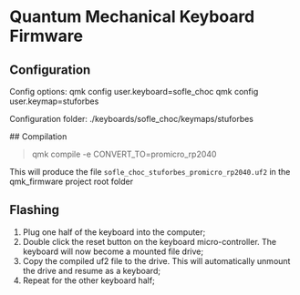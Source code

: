 # Quantum Mechanical Keyboard Firmware

## Configuration

Config options: 
qmk config user.keyboard=sofle_choc
qmk config user.keymap=stuforbes

Configuration folder: ./keyboards/sofle_choc/keymaps/stuforbes

## Compilation

> qmk compile -e CONVERT_TO=promicro_rp2040

This will produce the file `sofle_choc_stuforbes_promicro_rp2040.uf2` in the qmk_firmware project root folder

## Flashing

1. Plug one half of the keyboard into the computer;
2. Double click the reset button on the keyboard micro-controller. The keyboard will now become a mounted file drive;
3. Copy the compiled uf2 file to the drive. This will automatically unmount the drive and resume as a keyboard;
4. Repeat for the other keyboard half;